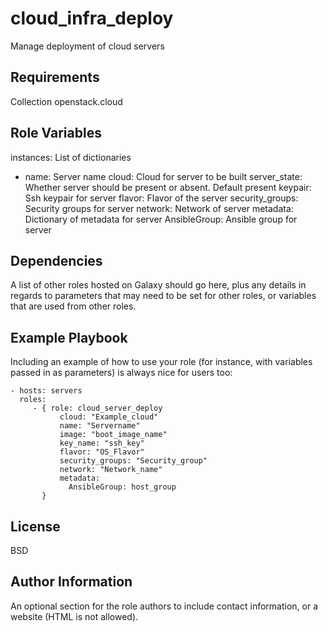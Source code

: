 cloud_infra_deploy
=========

Manage deployment of cloud servers

Requirements
------------

Collection openstack.cloud

Role Variables
--------------

instances: List of dictionaries
  - name: Server name
      cloud: Cloud for server to be built
      server_state: Whether server should be present or absent.  Default present
      keypair: Ssh keypair for server
      flavor: Flavor of the server 
      security_groups: Security groups for server
      network: Network of server
      metadata: Dictionary of metadata for server
        AnsibleGroup: Ansible group for server

Dependencies
------------

A list of other roles hosted on Galaxy should go here, plus any details in regards to parameters that may need to be set for other roles, or variables that are used from other roles.

Example Playbook
----------------

Including an example of how to use your role (for instance, with variables passed in as parameters) is always nice for users too:

    - hosts: servers
      roles:
         - { role: cloud_server_deploy
               cloud: "Example_cloud"
               name: "Servername"
               image: "boot_image_name"
               key_name: "ssh_key"
               flavor: "OS_Flavor"
               security_groups: "Security_group"
               network: "Network_name"
               metadata:
                 AnsibleGroup: host_group
           }

License
-------

BSD

Author Information
------------------

An optional section for the role authors to include contact information, or a website (HTML is not allowed).

